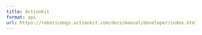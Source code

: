 ```yaml
---
title: ActionKit
format: api
url: https://roboticdogs.actionkit.com/docs/manual/developer/index.html
---
```

